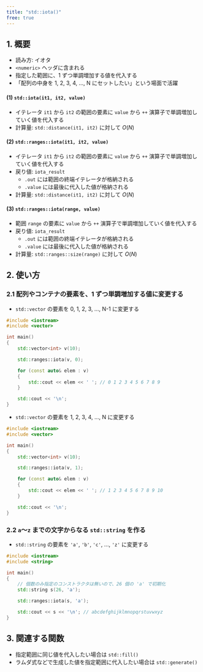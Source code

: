 ```yaml
---
title: "std::iota()"
free: true
---
```


## 1. 概要
- 読み方: イオタ
- `<numeric>` ヘッダに含まれる
- 指定した範囲に、1 ずつ単調増加する値を代入する
- 「配列の中身を 1, 2, 3, 4, ..., N にセットしたい」という場面で活躍

#### (1) `std::iota(it1, it2, value)`
- イテレータ `it1` から `it2` の範囲の要素に `value` から `++` 演算子で単調増加していく値を代入する
- 計算量: `std::distance(it1, it2)` に対して $O(N)$

#### (2) `std::ranges::iota(it1, it2, value)`
- イテレータ `it1` から `it2` の範囲の要素に `value` から `++` 演算子で単調増加していく値を代入する
- 戻り値: `iota_result`
	- `.out` には範囲の終端イテレータが格納される
	- `.value` には最後に代入した値が格納される
- 計算量: `std::distance(it1, it2)` に対して $O(N)$

#### (3) `std::ranges::iota(range, value)`
- 範囲 `range` の要素に `value` から `++` 演算子で単調増加していく値を代入する
- 戻り値: `iota_result`
	- `.out` には範囲の終端イテレータが格納される
	- `.value` には最後に代入した値が格納される
- 計算量: `std::ranges::size(range)` に対して $O(N)$


## 2. 使い方

### 2.1 配列やコンテナの要素を、1 ずつ単調増加する値に変更する
- `std::vector` の要素を 0, 1, 2, 3, ..., N-1 に変更する

```cpp
#include <iostream>
#include <vector>

int main()
{
	std::vector<int> v(10);

	std::ranges::iota(v, 0);

	for (const auto& elem : v)
	{
		std::cout << elem << ' '; // 0 1 2 3 4 5 6 7 8 9
	}

	std::cout << '\n';
}
```

- `std::vector` の要素を 1, 2, 3, 4, ..., N に変更する

```cpp
#include <iostream>
#include <vector>

int main()
{
	std::vector<int> v(10);

	std::ranges::iota(v, 1);

	for (const auto& elem : v)
	{
		std::cout << elem << ' '; // 1 2 3 4 5 6 7 8 9 10
	}

	std::cout << '\n';
}
```

### 2.2 `a`～`z` までの文字からなる `std::string` を作る
- `std::string` の要素を `'a'`, `'b'`, `'c'`, ..., `'z'` に変更する

```cpp
#include <iostream>
#include <string>

int main()
{
	// 個数のみ指定のコンストラクタは無いので、26 個の 'a' で初期化
	std::string s(26, 'a');

	std::ranges::iota(s, 'a');

	std::cout << s << '\n'; // abcdefghijklmnopqrstuvwxyz
}
```


## 3. 関連する関数
- 指定範囲に同じ値を代入したい場合は `std::fill()`
- ラムダ式などで生成した値を指定範囲に代入したい場合は `std::generate()`

